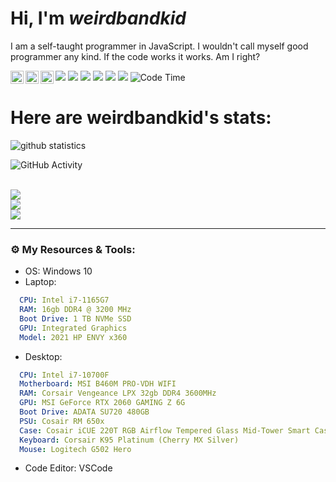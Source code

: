 # Hi, I'm *weirdbandkid*
I am a self-taught programmer in JavaScript. I wouldn't call myself good programmer any kind. If the code works it works. Am I right?

<a href="https://twitter.com/hflem_5_soccer">
  <img align="left" alt="Hunter Fleming | Twitter" width="21px" src="https://raw.githubusercontent.com/anuraghazra/anuraghazra/master/assets/twitter.svg" />
</a>
<a href="https://discord.gg/cEhU6VF">
  <img align="left" alt="Hunter's Discord" width="21px" src="https://raw.githubusercontent.com/anuraghazra/anuraghazra/master/assets/discord-round.svg" />
</a>
<a href="https://discord.gg/46HQ9rJ">
  <img align="left" alt="Mod Bot's Discord" width="21px" src="https://raw.githubusercontent.com/anuraghazra/anuraghazra/master/assets/discord-round.svg" />
</a> 

![](https://img.shields.io/badge/Editor-VSCode-informational?logo=visual-studio-code&logoColor=white&color=3069C6)
![](https://img.shields.io/badge/Primary%20Language-JavaScript-informational?logo=javascript&logoColor=white&color=F0DB4F)
![](https://img.shields.io/badge/Learning-Python-informational?logo=python&logoColor=white&color=3776ab)
![](https://img.shields.io/badge/OS-Windows-informational?logo=windows&logoColor=white&color=000000)
![](https://img.shields.io/website?down_color=red&down_message=down&up_color=success&up_message=online&url=https%3A%2F%2Fwww.weirdbandkid.games)
![](https://img.shields.io/discord/713125432618385500?label=Discord)
![Code Time](https://img.shields.io/endpoint?style=flat&url=https://codetime-api.datreks.com/badge/3440?logoColor=white%26project=%26recentMS=0%26showProject=false)

# Here are weirdbandkid's stats:


![github statistics](https://github-readme-stats.vercel.app/api?username=weirdbandkid&show_icons=true&theme=vision-friendly-dark)


<img src = "https://lostgirljourney-on-github.herokuapp.com/graph?username=weirdbandkid&theme=dracula&bg_color=000000&hide_border=false" alt="GitHub Activity" /><br><br>


<a href="https://github.com/weirdbandkid">
  <img align="center" src="https://github-readme-stats.anuraghazra1.vercel.app/api/top-langs/?username=weirdbandkid&layout=compact&theme=vision-friendly-dark" />
</a>
<br>
<a href="https://github.com/weirdbandkid-games/discordrpc">
  <img align="center" src="https://github-readme-stats.vercel.app/api/pin/?username=weirdbandkid-games&repo=discordrpc&theme=vision-friendly-dark" />
</a>   
<br>
<a href="https://github.com/weirdbandkid-games/weirdbandkid-games.github.io">
  <img align="center" src="https://github-readme-stats.vercel.app/api/pin/?username=weirdbandkid-games&repo=weirdbandkid-games.github.io&theme=vision-friendly-dark" />
</a>


---

### ⚙️ My Resources & Tools:

- OS: Windows 10
- Laptop:
```yml
  CPU: Intel i7-1165G7
  RAM: 16gb DDR4 @ 3200 MHz
  Boot Drive: 1 TB NVMe SSD
  GPU: Integrated Graphics
  Model: 2021 HP ENVY x360
  ```
- Desktop: 
```yml
  CPU: Intel i7-10700F
  Motherboard: MSI B460M PRO-VDH WIFI
  RAM: Corsair Vengeance LPX 32gb DDR4 3600MHz
  GPU: MSI GeForce RTX 2060 GAMING Z 6G
  Boot Drive: ADATA SU720 480GB
  PSU: Cosair RM 650x
  Case: Cosair iCUE 220T RGB Airflow Tempered Glass Mid-Tower Smart Case — Black
  Keyboard: Corsair K95 Platinum (Cherry MX Silver)
  Mouse: Logitech G502 Hero
  ```
- Code Editor: VSCode

